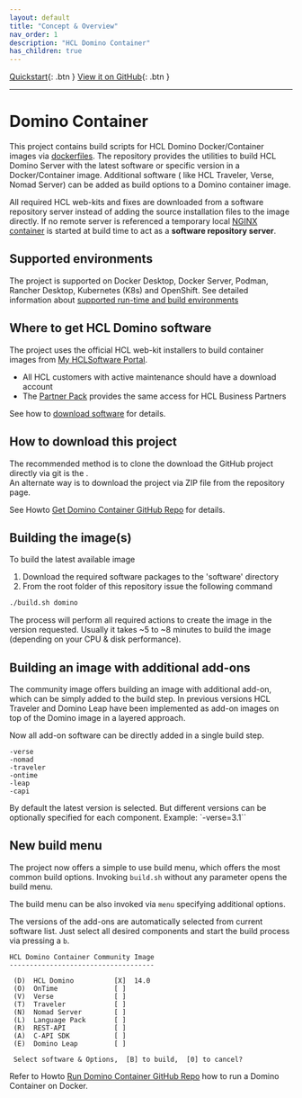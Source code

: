 ```yaml
---
layout: default
title: "Concept & Overview"
nav_order: 1
description: "HCL Domino Container"
has_children: true
---
```


[Quickstart](quickstart.md){: .btn }
[View it on GitHub](https://github.com/HCL-TECH-SOFTWARE/domino-container){: .btn }

---

# Domino Container

This project contains build scripts for HCL Domino Docker/Container images via [dockerfiles](https://docs.docker.com/engine/reference/builder/).
The repository provides the utilities to build HCL Domino Server with the latest software or specific version in a Docker/Container image.
Additional software ( like HCL Traveler, Verse, Nomad Server) can be added as build options to a Domino container image.

All required HCL web-kits and fixes are downloaded from a software repository server instead of adding the source installation files to the image directly.
If no remote server is referenced a temporary local [NGINX container](https://hub.docker.com/_/nginx) is started at build time to act as a **software repository server**.

## Supported environments

The project is supported on Docker Desktop, Docker Server, Podman, Rancher Desktop, Kubernetes (K8s) and OpenShift.
See detailed information about [supported run-time and build environments](concept_environments.md)

## Where to get HCL Domino software

The project uses the official HCL web-kit installers to build container images from [My HCLSoftware Portal](https://my.hcltechsw.com/).

- All HCL customers with active maintenance should have a download account 
- The [Partner Pack](https://www.hcltechsw.com/resources/partner-connect/resources/partner-pack) provides the same access for HCL Business Partners

See how to [download software](howto_download-software.md) for details.

## How to download this project

The recommended method is to clone the download the GitHub project directly via git is the .  
An alternate way is to download the project via ZIP file from the repository page.

See Howto [Get Domino Container GitHub Repo](howto_github.md) for details.

## Building the image(s)

To build the latest available image

1. Download the required software packages to the 'software' directory
2. From the root folder of this repository issue the following command

```bash
./build.sh domino
```

The process will perform all required actions to create the image in the version requested. Usually it takes ~5 to ~8 minutes to build the image (depending on your CPU & disk performance).


## Building an image with additional add-ons

The community image offers building an image with additional add-on, which can be simply added to the build step. In previous versions HCL Traveler and Domino Leap have been implemented as add-on images on top of the Domino image in a layered approach.

Now all add-on software can be directly added in a single build step.

```
-verse
-nomad
-traveler
-ontime
-leap
-capi
```

By default the latest version is selected. But different versions can be optionally specified for each component. Example: `-verse=3.1``


## New build menu

The project now offers a simple to use build menu, which offers the most common build options.
Invoking `build.sh` without any parameter opens the build menu.

The build menu can be also invoked via `menu` specifying additional options.

The versions of the add-ons are automatically selected from current software list.
Just select all desired components and start the build process via pressing a `b`.


```
HCL Domino Container Community Image
------------------------------------

 (D)  HCL Domino          [X]  14.0
 (O)  OnTime              [ ]
 (V)  Verse               [ ]
 (T)  Traveler            [ ]
 (N)  Nomad Server        [ ]
 (L)  Language Pack       [ ]
 (R)  REST-API            [ ]
 (A)  C-API SDK           [ ]
 (E)  Domino Leap         [ ]

 Select software & Options,  [B] to build,  [0] to cancel?

```

Refer to Howto [Run Domino Container GitHub Repo](run_docker.md) how to run a Domino Container on Docker.
